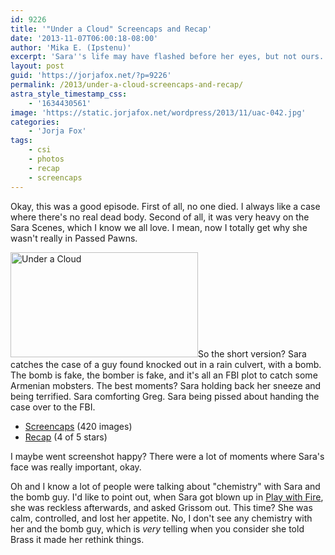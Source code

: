 ```yaml
---
id: 9226
title: '"Under a Cloud" Screencaps and Recap'
date: '2013-11-07T06:00:18-08:00'
author: 'Mika E. (Ipstenu)'
excerpt: 'Sara''s life may have flashed before her eyes, but not ours. She survived the bomb.'
layout: post
guid: 'https://jorjafox.net/?p=9226'
permalink: /2013/under-a-cloud-screencaps-and-recap/
astra_style_timestamp_css:
    - '1634430561'
image: 'https://static.jorjafox.net/wordpress/2013/11/uac-042.jpg'
categories:
    - 'Jorja Fox'
tags:
    - csi
    - photos
    - recap
    - screencaps
---
```


Okay, this was a good episode. First of all, no one died. I always like a case where there's no real dead body. Second of all, it was very heavy on the Sara Scenes, which I know we all love. I mean, now I totally get why she wasn't really in Passed Pawns.

<img class="alignleft size-medium wp-image-9228" src="//jfo-static.net/wordpress/2013/11/uac-042.jpg" alt="Under a Cloud" width="300" height="168" />So the short version? Sara catches the case of a guy found knocked out in a rain culvert, with a bomb. The bomb is fake, the bomber is fake, and it's all an FBI plot to catch some Armenian mobsters. The best moments? Sara holding back her sneeze and being terrified. Sara comforting Greg. Sara being pissed about handing the case over to the FBI.
<ul>
 	<li><a href="https://jorjafox.net/gallery/tv/csi/season14/07-under-a-cloud/">Screencaps</a> (420 images)</li>
 	<li><a href="https://jorjafox.net/wiki/Under_a_Cloud">Recap</a> (4 of 5 stars)</li>
</ul>
I maybe went screenshot happy? There were a lot of moments where Sara's face was really important, okay.

Oh and I know a lot of people were talking about "chemistry" with Sara and the bomb guy. I'd like to point out, when Sara got blown up in <a href="https://jorjafox.net/wiki/Play_With_Fire">Play with Fire</a>, she was reckless afterwards, and asked Grissom out. This time? She was calm, controlled, and lost her appetite. No, I don't see any chemistry with her and the bomb guy, which is _very_ telling when you consider she told Brass it made her rethink things.
